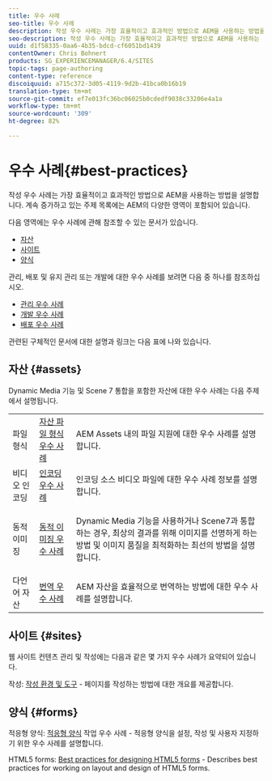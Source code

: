 ```yaml
---
title: 우수 사례
seo-title: 우수 사례
description: 작성 우수 사례는 가장 효율적이고 효과적인 방법으로 AEM을 사용하는 방법을 설명합니다. 계속 증가하고 있는 주제 목록에는 AEM의 다양한 영역이 포함되어 있습니다.
seo-description: 작성 우수 사례는 가장 효율적이고 효과적인 방법으로 AEM을 사용하는 방법을 설명합니다. 계속 증가하고 있는 주제 목록에는 AEM의 다양한 영역이 포함되어 있습니다.
uuid: d1f58335-0aa6-4b35-bdcd-cf6051bd1439
contentOwner: Chris Bohnert
products: SG_EXPERIENCEMANAGER/6.4/SITES
topic-tags: page-authoring
content-type: reference
discoiquuid: a715c372-3d05-4119-9d2b-41bca0b16b19
translation-type: tm+mt
source-git-commit: ef7e013fc36bc06025b0cdedf9038c33206e4a1a
workflow-type: tm+mt
source-wordcount: '309'
ht-degree: 82%

---
```



# 우수 사례{#best-practices}

작성 우수 사례는 가장 효율적이고 효과적인 방법으로 AEM을 사용하는 방법을 설명합니다. 계속 증가하고 있는 주제 목록에는 AEM의 다양한 영역이 포함되어 있습니다.

다음 영역에는 우수 사례에 관해 참조할 수 있는 문서가 있습니다.

* [자산](#assets)
* [사이트](#sites)
* [양식](#forms)

관리, 배포 및 유지 관리 또는 개발에 대한 우수 사례를 보려면 다음 중 하나를 참조하십시오.

* [관리 우수 사례](/help/sites-administering/administer-best-practices.md)
* [개발 우수 사례](/help/sites-developing/best-practices.md)
* [배포 우수 사례](/help/sites-deploying/best-practices.md)

관련된 구체적인 문서에 대한 설명과 링크는 다음 표에 나와 있습니다.

## 자산 {#assets}

Dynamic Media 기능 및 Scene 7 통합을 포함한 자산에 대한 우수 사례는 다음 주제에서 설명됩니다.

<table> 
 <tbody>
  <tr>
   <td>파일 형식</td> 
   <td><a href="/help/assets/assets-file-format-best-practices.md">자산 파일 형식 우수 사례</a></td> 
   <td>AEM Assets 내의 파일 지원에 대한 우수 사례를 설명합니다.</td> 
  </tr>
  <tr>
   <td>비디오 인코딩</td> 
   <td><a href="/help/assets/video.md#best-practices-for-encoding-videos">인코딩 우수 사례</a></td> 
   <td>인코딩 소스 비디오 파일에 대한 우수 사례 정보를 설명합니다.</td> 
  </tr>
  <tr>
   <td>동적 이미징</td> 
   <td><a href="/help/assets/best-practices-for-optimizing-the-quality-of-your-images.md">동적 이미징 우수 사례</a></td> 
   <td><p>Dynamic Media 기능을 사용하거나 Scene7과 통합하는 경우, 최상의 결과를 위해 이미지를 선명하게 하는 방법 및 이미지 품질을 최적화하는 최선의 방법을 설명합니다. </p> </td> 
  </tr>
  <tr>
   <td>다언어 자산</td> 
   <td><a href="/help/assets/best-practices-for-translating-assets-efficiently.md">번역 우수 사례</a></td> 
   <td>AEM 자산을 효율적으로 번역하는 방법에 대한 우수 사례를 설명합니다.</td> 
  </tr>
 </tbody>
</table>

## 사이트 {#sites}

웹 사이트 컨텐츠 관리 및 작성에는 다음과 같은 몇 가지 우수 사례가 요약되어 있습니다.

작성: [작성 환경 및 도구](/help/sites-classic-ui-authoring/classic-page-author-env-tools.md) - 페이지를 작성하는 방법에 대한 개요를 제공합니다.

## 양식 {#forms}

적응형 양식: [적응형 양식](/help/forms/using/adaptive-forms-best-practices.md) 작업 우수 사례 - 적응형 양식을 설정, 작성 및 사용자 지정하기 위한 우수 사례를 설명합니다.

HTML5 forms: [Best practices for designing HTML5 forms](/help/forms/using/best-practices-for-html5-forms.md) - Describes best practices for working on layout and design of HTML5 forms.
